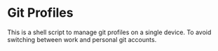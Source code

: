 # Git Profiles

This is a shell script to manage git profiles on a single device. To avoid switching between work and personal git accounts.
